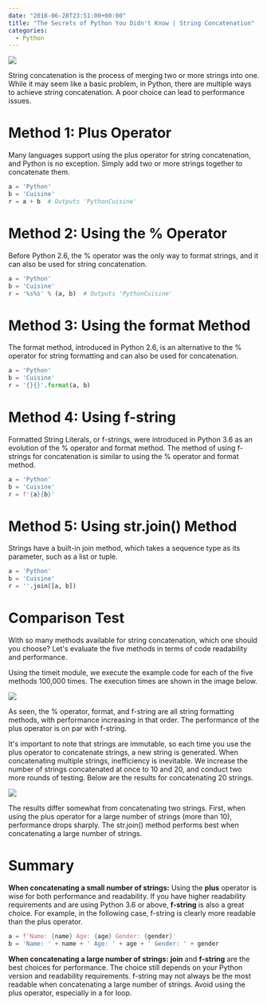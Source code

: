 ```yaml
---
date: "2018-06-28T23:51:00+00:00"
title: "The Secrets of Python You Didn't Know | String Concatenation"
categories:
  - Python
---
```


![](/images/20180628_04.jpg)

String concatenation is the process of merging two or more strings into one. While it may seem like a basic problem, in Python, there are multiple ways to achieve string concatenation. A poor choice can lead to performance issues.

# Method 1: Plus Operator

Many languages support using the plus operator for string concatenation, and Python is no exception. Simply add two or more strings together to concatenate them.

```python
a = 'Python'
b = 'Cuisine'
r = a + b  # Outputs 'PythonCuisine'
```

# Method 2: Using the % Operator

Before Python 2.6, the % operator was the only way to format strings, and it can also be used for string concatenation.

```python
a = 'Python'
b = 'Cuisine'
r = '%s%s' % (a, b)  # Outputs 'PythonCuisine'
```

# Method 3: Using the format Method

The format method, introduced in Python 2.6, is an alternative to the % operator for string formatting and can also be used for concatenation.

```python
a = 'Python'
b = 'Cuisine'
r = '{}{}'.format(a, b)
```

# Method 4: Using f-string

Formatted String Literals, or f-strings, were introduced in Python 3.6 as an evolution of the % operator and format method. The method of using f-strings for concatenation is similar to using the % operator and format method.

```python
a = 'Python'
b = 'Cuisine'
r = f'{a}{b}'
```

# Method 5: Using str.join() Method

Strings have a built-in join method, which takes a sequence type as its parameter, such as a list or tuple.

```python
a = 'Python'
b = 'Cuisine'
r = ''.join([a, b])
```

# Comparison Test

With so many methods available for string concatenation, which one should you choose? Let's evaluate the five methods in terms of code readability and performance.

Using the timeit module, we execute the example code for each of the five methods 100,000 times. The execution times are shown in the image below.

![](/images/20180628_05.png)

As seen, the % operator, format, and f-string are all string formatting methods, with performance increasing in that order. The performance of the plus operator is on par with f-string.

It's important to note that strings are immutable, so each time you use the plus operator to concatenate strings, a new string is generated. When concatenating multiple strings, inefficiency is inevitable. We increase the number of strings concatenated at once to 10 and 20, and conduct two more rounds of testing. Below are the results for concatenating 20 strings.

![](/images/20180628_06.png)

The results differ somewhat from concatenating two strings. First, when using the plus operator for a large number of strings (more than 10), performance drops sharply. The str.join() method performs best when concatenating a large number of strings.

# Summary

**When concatenating a small number of strings:**
Using the **plus** operator is wise for both performance and readability. If you have higher readability requirements and are using Python 3.6 or above, **f-string** is also a great choice. For example, in the following case, f-string is clearly more readable than the plus operator.

```python
a = f'Name: {name} Age: {age} Gender: {gender}'
b = 'Name: ' + name + ' Age: ' + age + ' Gender: ' + gender
```

**When concatenating a large number of strings:**
**join** and **f-string** are the best choices for performance. The choice still depends on your Python version and readability requirements. f-string may not always be the most readable when concatenating a large number of strings. Avoid using the plus operator, especially in a for loop.